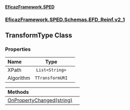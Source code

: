 #### [EficazFramework.SPED](EficazFrameworkSPED.md 'EficazFramework SPED')
### [EficazFramework.SPED.Schemas.EFD_Reinf.v2_1](EficazFramework.SPED.Schemas.EFD_Reinf.v2_1.md 'EficazFramework.SPED.Schemas.EFD_Reinf.v2_1')

## TransformType Class
### Properties

| Name | Type | |
| :--- | :---: | :--- |
| XPath | `List<String>` |  |
| Algorithm | `TTransformURI` |  |

| Methods | |
| :--- | :--- |
| [OnPropertyChanged(string)](EficazFramework.SPED.Schemas.EFD_Reinf.v2_1/TransformType/OnPropertyChanged(string).md 'EficazFramework.SPED.Schemas.EFD_Reinf.v2_1.TransformType.OnPropertyChanged(string)') | |
